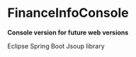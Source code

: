 # FinanceInfoConsole
<b>Console version for future web versions</b>

Eclipse
Spring Boot
Jsoup library
